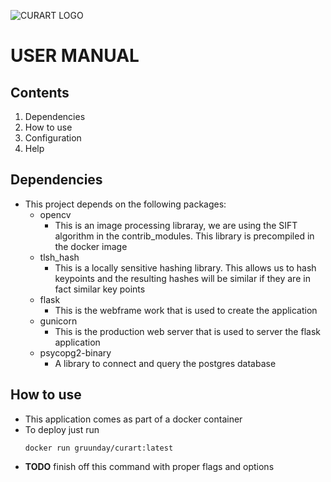 ![CURART LOGO](https://gitlab.computing.dcu.ie/doylet9/2019-ca400-XXXX/raw/master/docs/blog/images/CURART_WIDE.png)

# USER MANUAL

## Contents

1. Dependencies
2. How to use
3. Configuration
4. Help

## Dependencies
* This project depends on the following packages:
    - opencv
        - This is an image processing libraray, we are using the SIFT algorithm in the contrib_modules. This library is precompiled in the docker image
    - tlsh_hash
        - This is a locally sensitive hashing library. This allows us to hash keypoints and the resulting hashes will be similar if they are in fact similar key points
    - flask
        - This is the webframe work that is used to create the application
    - gunicorn
        - This is the production web server that is used to server the flask application
    - psycopg2-binary
        - A library to connect and query the postgres database


## How to use
* This application comes as part of a docker container
* To deploy just run 
    ```
    docker run gruunday/curart:latest
    ```
* **TODO** finish off this command with proper flags and options
